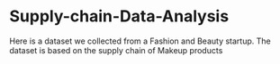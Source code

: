 # Supply-chain-Data-Analysis
Here is a dataset we collected from a Fashion and Beauty startup. The dataset is based on the supply chain of Makeup products
